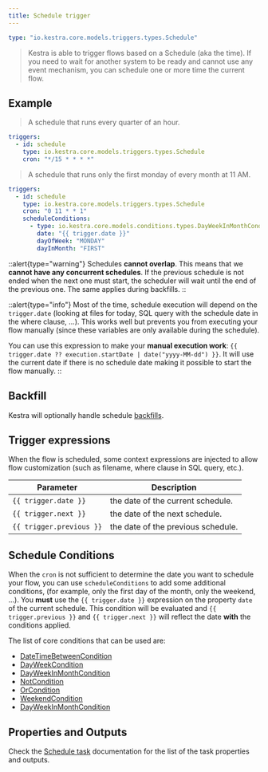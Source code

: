 ```yaml
---
title: Schedule trigger
---
```


```yaml
type: "io.kestra.core.models.triggers.types.Schedule"
```

> Kestra is able to trigger flows based on a Schedule (aka the time). If you need to wait for another system to be ready and cannot use any event mechanism, you can schedule one or more time the current flow.

## Example

> A schedule that runs every quarter of an hour.

```yaml
triggers:
  - id: schedule
    type: io.kestra.core.models.triggers.types.Schedule
    cron: "*/15 * * * *"
```

> A schedule that runs only the first monday of every month at 11 AM.
>
```yaml
triggers:
  - id: schedule
    type: io.kestra.core.models.triggers.types.Schedule
    cron: "0 11 * * 1"
    scheduleConditions:
      - type: io.kestra.core.models.conditions.types.DayWeekInMonthCondition
        date: "{{ trigger.date }}"
        dayOfWeek: "MONDAY"
        dayInMonth: "FIRST"
```

::alert{type="warning"}
Schedules **cannot overlap**. This means that we **cannot have any concurrent schedules**. If the previous schedule is not ended when the next one must start, the scheduler will wait until the end of the previous one. The same applies during backfills.
::

::alert{type="info"}
Most of the time, schedule execution will depend on the `trigger.date` (looking at files for today, SQL query with the schedule date in the where clause, ...). This works well but prevents you from executing your flow manually (since these variables are only available during the schedule).

You can use this expression to make your **manual execution work**: `{{ trigger.date ?? execution.startDate | date("yyyy-MM-dd") }}`. It will use the current date if there is no schedule date making it possible to start the flow manually.
::


## Backfill

Kestra will optionally handle schedule [backfills](../backfill.md).


## Trigger expressions

When the flow is scheduled, some context expressions are injected to allow flow customization (such as filename, where clause in SQL query, etc.).

| Parameter                | Description                        |
|--------------------------|------------------------------------|
| `{{ trigger.date }}`     | the date of the current schedule.  |
| `{{ trigger.next }}`     | the date of the next schedule.     |
| `{{ trigger.previous }}` | the date of the previous schedule. |


## Schedule Conditions

When the `cron` is not sufficient to determine the date you want to schedule your flow, you can use `scheduleConditions` to add some additional conditions, (for example, only the first day of the month, only the weekend, ...).
You **must** use the `{{ trigger.date }}` expression on the property `date` of the current schedule.
This condition will be evaluated and `{{ trigger.previous }}` and `{{ trigger.next }}` will reflect the date **with** the conditions applied.

The list of core conditions that can be used are:
<ChildTableOfContents page-url="/plugins/core/conditions/" />

 - [DateTimeBetweenCondition](../../../plugins/core/conditions/io.kestra.core.models.conditions.types.DateTimeBetweenCondition.md)
 - [DayWeekCondition](../../../plugins/core/conditions/io.kestra.core.models.conditions.types.DayWeekCondition.md)
 - [DayWeekInMonthCondition](../../../plugins/core/conditions/io.kestra.core.models.conditions.types.DayWeekInMonthCondition.md)
 - [NotCondition](../../../plugins/core/conditions/io.kestra.core.models.conditions.types.NotCondition.md)
 - [OrCondition](../../../plugins/core/conditions/io.kestra.core.models.conditions.types.OrCondition.md)
 - [WeekendCondition](../../../plugins/core/conditions/io.kestra.core.models.conditions.types.WeekendCondition.md)
 - [DayWeekInMonthCondition](../../../plugins/core/conditions/io.kestra.core.models.conditions.types.DayWeekInMonthCondition.md)

## Properties and Outputs

Check the [Schedule task](../../../plugins/core/triggers/io.kestra.core.models.triggers.types.Schedule.md) documentation for the list of the task properties and outputs.
